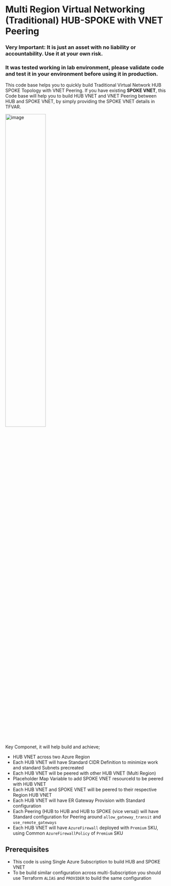 # Multi Region Virtual Networking (Traditional) HUB-SPOKE with VNET Peering  

### Very Important: It is just an asset with no liability or accountability. Use it at your own risk. 
### It was tested working in lab environment, please validate code and test it in your environment before using it in production. 

This code base helps you to quickly build Traditional Virtual Network HUB SPOKE Topology with VNET Peering. 
If you have existing **SPOKE VNET**, this Code base will help you to build HUB VNET and VNET Peering between HUB and SPOKE VNET, by simply providing the SPOKE VNET details in TFVAR.

<img src="https://user-images.githubusercontent.com/7689697/229443858-1a054e82-8c2a-4a52-8e71-2cb8bf435244.png" alt="image" width="50%" height="50%">


Key Componet, it will help build and achieve;
- HUB VNET across two Azure Region
- Each HUB VNET will have Standard CIDR Definition to minimize work and standard Subnets precreated
- Each HUB VNET will be peered with other HUB VNET (Multi Region)
- Placeholder Map Variable to add SPOKE VNET resourceId to be peered with HUB VNET
- Each HUB VNET and SPOKE VNET will be peered to their respective Region HUB VNET
- Each HUB VNET will have ER Gateway Provision with Standard configuration
- Each Peering (HUB to HUB and HUB to SPOKE (vice versa)) will have Standard configuration for Peering around `allow_gateway_transit` and `use_remote_gateways`
- Each HUB VNET will have `AzureFirewall` deployed with `Premium` SKU, using Common `AzureFirewallPolicy` of `Premium` SKU

## Prerequisites
- This code is using Single Azure Subscription to build HUB and SPOKE VNET
- To be build similar configuration across multi-Subscription you should use Terraform `ALIAS` and `PROVIDER` to build the same configuration
